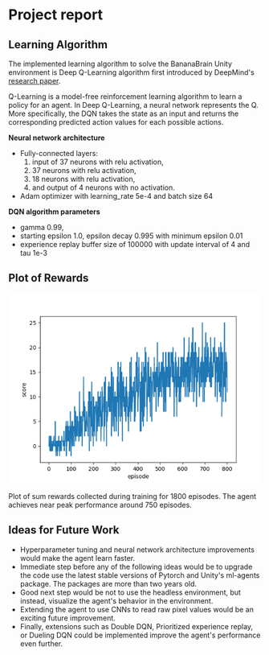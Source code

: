 # Project report

## Learning Algorithm

The implemented learning algorithm to solve the BananaBrain Unity environment is Deep Q-Learning algorithm first introduced by DeepMind's [research paper](https://storage.googleapis.com/deepmind-media/dqn/DQNNaturePaper.pdf).

Q-Learning is a model-free reinforcement learning algorithm to learn a policy for an agent. In Deep Q-Learning, a neural network represents the Q. More specifically, the DQN takes the state as an input and returns the corresponding predicted action values for each possible actions.

**Neural network architecture**

- Fully-connected layers:
    1. input of 37 neurons with relu activation,
    2. 37 neurons with relu activation,
    3. 18 neurons with relu activation,
    4. and output of 4 neurons with no activation.
- Adam optimizer with learning_rate 5e-4 and batch size 64

**DQN algorithm parameters**
- gamma 0.99,
- starting epsilon 1.0, epsilon decay 0.995 with minimum epsilon 0.01
- experience replay buffer size of 100000 with update interval of 4 and tau 1e-3

## Plot of Rewards

![Score plot](files/scores.png?raw=true "Plot of rewards")

Plot of sum rewards collected during training for 1800 episodes. The agent achieves near peak performance around 750 episodes.

## Ideas for Future Work

- Hyperparameter tuning and neural network architecture improvements would make the agent learn faster.
- Immediate step before any of the following ideas would be to upgrade the code use the latest stable versions of Pytorch and Unity's ml-agents package. The packages are more than two years old.
- Good next step would be not to use the headless environment, but instead, visualize the agent's behavior in the environment.
- Extending the agent to use CNNs to read raw pixel values would be an exciting future improvement.
- Finally, extensions such as Double DQN, Prioritized experience replay, or Dueling DQN could be implemented improve the agent's performance even further.
